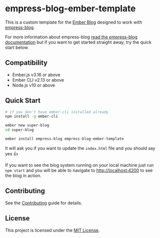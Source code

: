 empress-blog-ember-template
==============================================================================

This is a custom template for the [Ember Blog](https://blog.emberjs.com) designed to work with [empress-blog](https://github.com/empress/empress-blog).

For more information about empress-blog [read the empress-blog
documentation](https://github.com/empress/empress-blog/blob/master/README.md) but if you want to
get started straight away, try the quick start below.


Compatibility
------------------------------------------------------------------------------

* Ember.js v3.16 or above
* Ember CLI v2.13 or above
* Node.js v10 or above


Quick Start
------------------------------------------------------------------------------
```sh
# if you don't have ember-cli installed already
npm install -g ember-cli

ember new super-blog
cd super-blog

ember install empress-blog empress-blog-ember-template
```

It will ask you if you want to update the `index.html` file and you should say yes 👍

If you want to see the blog system running on your local machine just run `npm start` and you will
be able to navigate to  [http://localhost:4200](http://localhost:4200) to see the blog in action.

Contributing
------------------------------------------------------------------------------

See the [Contributing](CONTRIBUTING.md) guide for details.


License
------------------------------------------------------------------------------

This project is licensed under the [MIT License](LICENSE.md).
